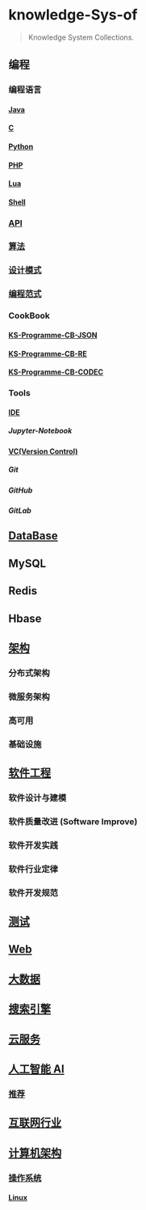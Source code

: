 # knowledge-Sys-of
> Knowledge System Collections.

## 编程
### 编程语言
#### [Java](https://github.com/SunnnyChan/KS-Java)
#### [C](KS-Language-C/README.md)
#### [Python](KS-Language-Python/README.md)
#### [PHP](KS-Language-PHP/README.md)
#### [Lua](KS-Language-Lua/README.md)
#### [Shell](KS-Shell/README.md)

### [API](KS-Programme/KS-Prog-API/README.md)
### [算法](KS-Programme/KS-Prog-Algos/README.md)
### [设计模式](KS-Programme/KS-Prog-DP/README.md)
### [编程范式](KS-Programme/KS-Prog-Paradigms/README.md)
### CookBook
#### [KS-Programme-CB-JSON](knowledge-Sys-of-JSON/README.md)
#### [KS-Programme-CB-RE](knowledge-Sys-of-RE/README.md)
#### [KS-Programme-CB-CODEC](knowledge-Sys-of-CODEC/README.md)
### Tools
#### [IDE](KS-Programme-Tools/KS-Programme-Tools-IDE/README.md)
##### Jupyter-Notebook
#### [VC(Version Control)](KS-Programme-Tools/KS-Programme-Tools-VC/README.md)
##### Git
##### GitHub
##### GitLab

## [DataBase](https://github.com/SunnnyChan/KS-DataBase)
## MySQL
## Redis
## Hbase

## [架构](https://github.com/SunnnyChan/KS-Architect)
### 分布式架构
### 微服务架构

### 高可用
### 基础设施

## [软件工程](KS-SE/README.md)
### 软件设计与建模
### 软件质量改进 (Software Improve)
### 软件开发实践
### 软件行业定律
### 软件开发规范

## [测试](KS-Test/README.md)

## [Web](https://github.com/SunnnyChan/KS-Web)

## [大数据](https://github.com/SunnnyChan/KS-BigData)

## [搜索引擎](KS-SearchE/README.md)

## [云服务](KS-Cloud/README.md)
## [人工智能 AI](KS-AI/README.md)
### [推荐](KS-AI/KS-Recommender/README.md)

## [互联网行业](KS-Internet/README.md)

## [计算机架构](KS-CSA/README.md)
### [操作系统](KS-CSA/KS-OS/README.md)
#### [Linux]((KS-CSA/KS-Linux/README.md))
